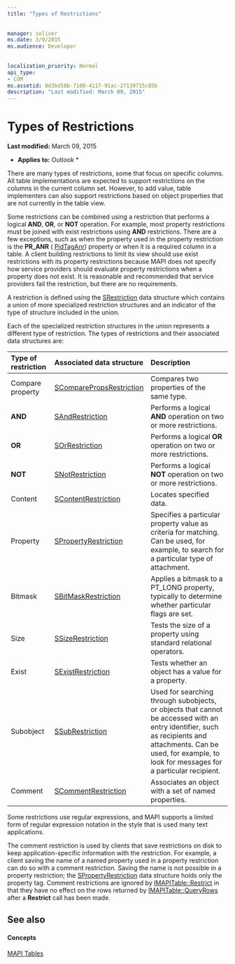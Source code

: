 ```yaml
---
title: "Types of Restrictions"
 
 
manager: soliver
ms.date: 3/9/2015
ms.audience: Developer
 
 
localization_priority: Normal
api_type:
- COM
ms.assetid: 0d3bd58b-7100-4117-91ac-27139715c85b
description: "Last modified: March 09, 2015"
---
```


# Types of Restrictions

 **Last modified:** March 09, 2015 
  
 * **Applies to:** Outlook * 
  
There are many types of restrictions, some that focus on specific columns. All table implementations are expected to support restrictions on the columns in the current column set. However, to add value, table implementers can also support restrictions based on object properties that are not currently in the table view.
  
Some restrictions can be combined using a restriction that performs a logical **AND**, **OR**, or **NOT** operation. For example, most property restrictions must be joined with exist restrictions using **AND** restrictions. There are a few exceptions, such as when the property used in the property restriction is the **PR_ANR** ( [PidTagAnr](pidtaganr-canonical-property.md)) property or when it is a required column in a table. A client building restrictions to limit its view should use exist restrictions with its property restrictions because MAPI does not specify how service providers should evaluate property restrictions when a property does not exist. It is reasonable and recommended that service providers fail the restriction, but there are no requirements. 
  
A restriction is defined using the [SRestriction](srestriction.md) data structure which contains a union of more specialized restriction structures and an indicator of the type of structure included in the union. 
  
Each of the specialized restriction structures in the union represents a different type of restriction. The types of restrictions and their associated data structures are:
  
|**Type of restriction**|**Associated data structure**|**Description**|
|:-----|:-----|:-----|
|Compare property  <br/> |[SComparePropsRestriction](scomparepropsrestriction.md) <br/> |Compares two properties of the same type.  <br/> |
|**AND** <br/> |[SAndRestriction](sandrestriction.md) <br/> |Performs a logical **AND** operation on two or more restrictions.  <br/> |
|**OR** <br/> |[SOrRestriction](sorrestriction.md) <br/> |Performs a logical **OR** operation on two or more restrictions.  <br/> |
|**NOT** <br/> |[SNotRestriction](snotrestriction.md) <br/> |Performs a logical **NOT** operation on two or more restrictions.  <br/> |
|Content  <br/> |[SContentRestriction](scontentrestriction.md) <br/> |Locates specified data.  <br/> |
|Property  <br/> |[SPropertyRestriction](spropertyrestriction.md) <br/> |Specifies a particular property value as criteria for matching. Can be used, for example, to search for a particular type of attachment.  <br/> |
|Bitmask  <br/> |[SBitMaskRestriction](sbitmaskrestriction.md) <br/> |Applies a bitmask to a PT_LONG property, typically to determine whether particular flags are set.  <br/> |
|Size  <br/> |[SSizeRestriction](ssizerestriction.md) <br/> |Tests the size of a property using standard relational operators.  <br/> |
|Exist  <br/> |[SExistRestriction](sexistrestriction.md) <br/> |Tests whether an object has a value for a property.  <br/> |
|Subobject  <br/> |[SSubRestriction](ssubrestriction.md) <br/> |Used for searching through subobjects, or objects that cannot be accessed with an entry identifier, such as recipients and attachments. Can be used, for example, to look for messages for a particular recipient.  <br/> |
|Comment  <br/> |[SCommentRestriction](scommentrestriction.md) <br/> |Associates an object with a set of named properties.  <br/> |
   
Some restrictions use regular expressions, and MAPI supports a limited form of regular expression notation in the style that is used many text applications.
  
The comment restriction is used by clients that save restrictions on disk to keep application-specific information with the restriction. For example, a client saving the name of a named property used in a property restriction can do so with a comment restriction. Saving the name is not possible in a property restriction; the [SPropertyRestriction](spropertyrestriction.md) data structure holds only the property tag. Comment restrictions are ignored by [IMAPITable::Restrict](imapitable-restrict.md) in that they have no effect on the rows returned by [IMAPITable::QueryRows](imapitable-queryrows.md) after a **Restrict** call has been made. 
  
## See also

#### Concepts

[MAPI Tables](mapi-tables.md)

